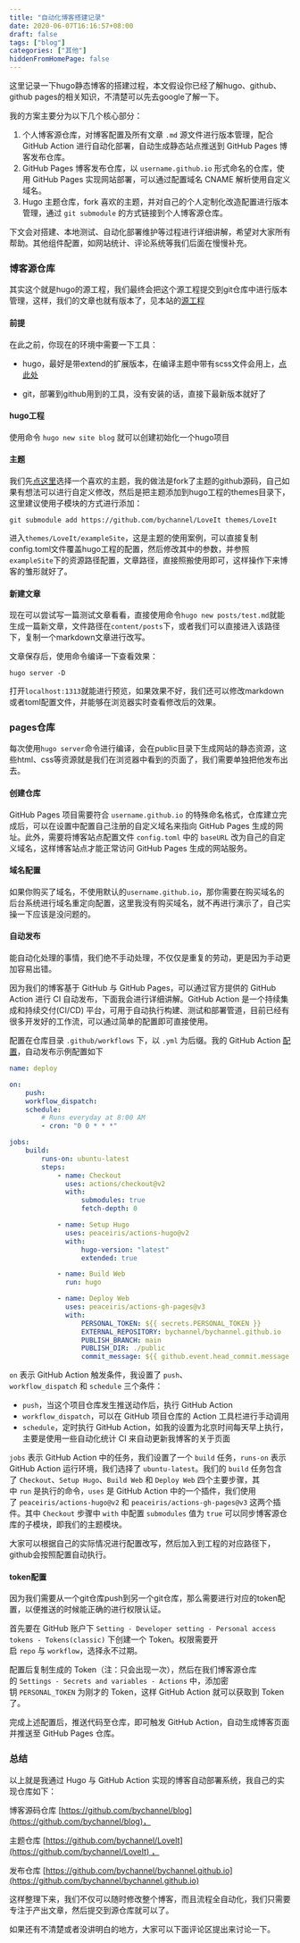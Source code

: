 ```yaml
---
title: "自动化博客搭建记录"
date: 2020-06-07T16:16:57+08:00
draft: false
tags: ["blog"]
categories: ["其他"]
hiddenFromHomePage: false
---
```


这里记录一下hugo静态博客的搭建过程，本文假设你已经了解hugo、github、github pages的相关知识，不清楚可以先去google了解一下。

我的方案主要分为以下几个核心部分：

1. 个人博客源仓库，对博客配置及所有文章 `.md` 源文件进行版本管理，配合 GitHub Action 进行自动化部署，自动生成静态站点推送到 GitHub Pages 博客发布仓库。
2. GitHub Pages 博客发布仓库，以 `username.github.io` 形式命名的仓库，使用 GitHub Pages 实现网站部署，可以通过配置域名 CNAME 解析使用自定义域名。
3. Hugo 主题仓库，fork 喜欢的主题，并对自己的个人定制化改造配置进行版本管理，通过 `git submodule` 的方式链接到个人博客源仓库。

下文会对搭建、本地测试、自动化部署维护等过程进行详细讲解，希望对大家所有帮助。其他组件配置，如网站统计、评论系统等我们后面在慢慢补充。

### 博客源仓库

其实这个就是hugo的源工程，我们最终会把这个源工程提交到git仓库中进行版本管理，这样，我们的文章也就有版本了，见本站的[源工程](https://github.com/bychannel/blog)

#### 前提

在此之前，你现在的环境中需要一下工具：

* hugo，最好是带extend的扩展版本，在编译主题中带有scss文件会用上，[点此处](https://github.com/gohugoio/hugo/releases)

* git，部署到github用到的工具，没有安装的话，直接下最新版本就好了

#### hugo工程

使用命令 `hugo new site blog` 就可以创建初始化一个hugo项目

#### 主题

我们先[点这里](https://themes.gohugo.io)选择一个喜欢的主题，我的做法是fork了主题的github源码，自己如果有想法可以进行自定义修改，然后是把主题添加到hugo工程的themes目录下，这里建议使用子模块的方式进行添加：

```shell
git submodule add https://github.com/bychannel/LoveIt themes/LoveIt
```

进入`themes/LoveIt/exampleSite`，这是主题的使用案例，可以直接复制config.toml文件覆盖hugo工程的配置，然后修改其中的参数，并参照`exampleSite`下的资源路径配置，文章路径，直接照搬使用即可，这样操作下来博客的雏形就好了。

#### 新建文章

现在可以尝试写一篇测试文章看看，直接使用命令`hugo new posts/test.md`就能生成一篇新文章，文件路径在`content/posts`下，或者我们可以直接进入该路径下，复制一个markdown文章进行改写。

文章保存后，使用命令编译一下查看效果：

```shell
hugo server -D
```

打开`localhost:1313`就能进行预览，如果效果不好，我们还可以修改markdown或者toml配置文件，并能够在浏览器实时查看修改后的效果。

### pages仓库

每次使用`hugo server`命令进行编译，会在public目录下生成网站的静态资源，这些html、css等资源就是我们在浏览器中看到的页面了，我们需要单独把他发布出去。

#### 创建仓库

GitHub Pages 项目需要符合 `username.github.io` 的特殊命名格式，仓库建立完成后，可以在设置中配置自己注册的自定义域名来指向 GitHub Pages 生成的网址。此外，需要将博客站点配置文件 `config.toml` 中的 `baseURL` 改为自己的自定义域名，这样博客站点才能正常访问 GitHub Pages 生成的网站服务。

#### 域名配置

如果你购买了域名，不使用默认的`username.github.io`，那你需要在购买域名的后台系统进行域名重定向配置，这里我没有购买域名，就不再进行演示了，自己实操一下应该是没问题的。

#### 自动发布

能自动化处理的事情，我们绝不手动处理，不仅仅是重复的劳动，更是因为手动更加容易出错。

因为我们的博客基于 GitHub 与 GitHub Pages，可以通过官方提供的 GitHub Action 进行 CI 自动发布，下面我会进行详细讲解。GitHub Action 是一个持续集成和持续交付(CI/CD) 平台，可用于自动执行构建、测试和部署管道，目前已经有很多开发好的工作流，可以通过简单的配置即可直接使用。

配置在仓库目录 `.github/workflows` 下，以 `.yml` 为后缀。我的 GitHub Action [配置](https://github.com/bychannel/blog/blob/main/.github/workflows/deploy.yml)，自动发布示例配置如下

```yml
name: deploy

on:
    push:
    workflow_dispatch:
    schedule:
        # Runs everyday at 8:00 AM
        - cron: "0 0 * * *"

jobs:
    build:
        runs-on: ubuntu-latest
        steps:
            - name: Checkout
              uses: actions/checkout@v2
              with:
                  submodules: true
                  fetch-depth: 0

            - name: Setup Hugo
              uses: peaceiris/actions-hugo@v2
              with:
                  hugo-version: "latest"
                  extended: true

            - name: Build Web
              run: hugo

            - name: Deploy Web
              uses: peaceiris/actions-gh-pages@v3
              with:
                  PERSONAL_TOKEN: ${{ secrets.PERSONAL_TOKEN }}
                  EXTERNAL_REPOSITORY: bychannel/bychannel.github.io
                  PUBLISH_BRANCH: main
                  PUBLISH_DIR: ./public
                  commit_message: ${{ github.event.head_commit.message }}
```

`on` 表示 GitHub Action 触发条件，我设置了 `push`、`workflow_dispatch` 和 `schedule` 三个条件：

- `push`，当这个项目仓库发生推送动作后，执行 GitHub Action
- `workflow_dispatch`，可以在 GitHub 项目仓库的 Action 工具栏进行手动调用
- `schedule`，定时执行 GitHub Action，如我的设置为北京时间每天早上执行，主要是使用一些自动化统计 CI 来自动更新我博客的关于页面

`jobs` 表示 GitHub Action 中的任务，我们设置了一个 `build` 任务，`runs-on` 表示 GitHub Action 运行环境，我们选择了 `ubuntu-latest`。我们的 `build` 任务包含了 `Checkout`、`Setup Hugo`、`Build Web` 和 `Deploy Web` 四个主要步骤，其中 `run` 是执行的命令，`uses` 是 GitHub Action 中的一个插件，我们使用了 `peaceiris/actions-hugo@v2` 和 `peaceiris/actions-gh-pages@v3` 这两个插件。其中 `Checkout` 步骤中 `with` 中配置 `submodules` 值为 `true` 可以同步博客源仓库的子模块，即我们的主题模块。

大家可以根据自己的实际情况进行配置改写，然后加入到工程的对应路径下，github会按照配置自动执行。

#### token配置

因为我们需要从一个git仓库push到另一个git仓库，那么需要进行对应的token配置，以便推送的时候能正确的进行权限认证。

首先要在 GitHub 账户下 `Setting - Developer setting - Personal access tokens - Tokens(classic)` 下创建一个 Token。权限需要开启 `repo` 与 `workflow`，选择永不过期。

配置后复制生成的 Token（注：只会出现一次），然后在我们博客源仓库的 `Settings - Secrets and variables - Actions` 中，添加密钥 `PERSONAL_TOKEN` 为刚才的 Token，这样 GitHub Action 就可以获取到 Token 了。

完成上述配置后，推送代码至仓库，即可触发 GitHub Action，自动生成博客页面并推送至 GitHub Pages 仓库。

### 总结

以上就是我通过 Hugo 与 GitHub Action 实现的博客自动部署系统，我自己的实现仓库如下：

博客源码仓库 [https://github.com/bychannel/blog](https://github.com/bychannel/blog)，

主题仓库 [https://github.com/bychannel/LoveIt](https://github.com/bychannel/LoveIt) ，

发布仓库 [https://github.com/bychannel/bychannel.github.io](https://github.com/bychannel/bychannel.github.io)

这样整理下来，我们不仅可以随时修改整个博客，而且流程全自动化，我们只需要专注于产出文章，然后提交到源仓库就可以了。

如果还有不清楚或者没讲明白的地方，大家可以下面评论区提出来讨论一下。
